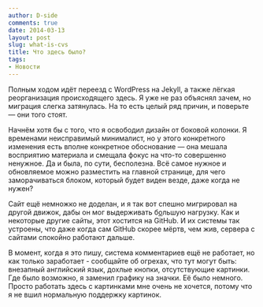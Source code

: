 ```yaml
---
author: D-side
comments: true
date: 2014-03-13
layout: post
slug: what-is-cvs
title: Что здесь было?
tags:
- Новости
---
```

Полным ходом идёт переезд с WordPress на Jekyll, а также лёгкая реорганизация происходящего здесь. Я уже не раз объяснял зачем, но миграция слегка затянулась. На то есть целый ряд причин, и поверьте &mdash; они того стоят.

Начнём хотя бы с того, что я освободил дизайн от боковой колонки. Я временами неисправимый минималист, но у этого конкретного изменения есть вполне конкретное обоснование &mdash; она мешала восприятию материала и смещала фокус на что-то совершенно ненужное. Да и была, по сути, бесполезна. Всё самое нужное и обновляемое можно разместить на главной странице, для чего заморачиваться блоком, который будет виден везде, даже когда не нужен?

Сайт ещё немножко не доделан, и я так вот спешно мигрировал на другой движок, дабы он мог выдерживать б<u>о</u>льшую нагрузку. Как и некоторые другие сайты, этот хостится на GitHub. И их системы так устроены, что даже когда сам GitHub скорее мёртв, чем жив, сервера с сайтами спокойно работают дальше.

В момент, когда я это пишу, система комментариев ещё не работает, но как только заработает - сообщайте об огрехах, что тут могут быть: внезапный английский язык, дохлые кнопки, отсутствующие картинки. Где было возможно, я заменил графику на значки. Её было немного. Просто работать здесь с картинками мне очень не хочется, потому что я не вшил нормальную поддержку картинок.
